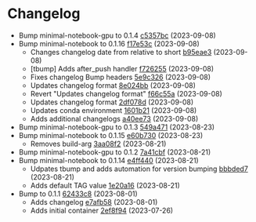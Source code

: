 # Changelog
- Bump minimal-notebook-gpu to 0.1.4 [c5357bc](https://github.com/esgf-nimbus/nimbus/commit/c5357bc) (2023-09-08)
- Bump minimal-notebook to 0.1.16 [f17e53c](https://github.com/esgf-nimbus/nimbus/commit/f17e53c) (2023-09-08)
  - Changes changelog date from relative to short [b95eae3](https://github.com/esgf-nimbus/nimbus/commit/b95eae3) (2023-09-08)
  - [tbump] Adds after_push handler [f726255](https://github.com/esgf-nimbus/nimbus/commit/f726255) (2023-09-08)
  - Fixes changelog Bump headers [5e9c326](https://github.com/esgf-nimbus/nimbus/commit/5e9c326) (2023-09-08)
  - Updates changelog format [8e024bb](https://github.com/esgf-nimbus/nimbus/commit/8e024bb) (2023-09-08)
  - Revert "Updates changelog format" [f66c55a](https://github.com/esgf-nimbus/nimbus/commit/f66c55a) (2023-09-08)
  - Updates changelog format [2df078d](https://github.com/esgf-nimbus/nimbus/commit/2df078d) (2023-09-08)
  - Updates conda environment [1601b21](https://github.com/esgf-nimbus/nimbus/commit/1601b21) (2023-09-08)
  - Adds additional changelogs [a40ee73](https://github.com/esgf-nimbus/nimbus/commit/a40ee73) (2023-09-08)
- Bump minimal-notebook-gpu to 0.1.3 [549a471](https://github.com/esgf-nimbus/nimbus/commit/549a471) (2023-08-23)
- Bump minimal-notebook to 0.1.15 [e60b730](https://github.com/esgf-nimbus/nimbus/commit/e60b730) (2023-08-23)
  - Removes build-arg [3aa08f2](https://github.com/esgf-nimbus/nimbus/commit/3aa08f2) (2023-08-21)
- Bump minimal-notebook-gpu to 0.1.2 [7a41cbf](https://github.com/esgf-nimbus/nimbus/commit/7a41cbf) (2023-08-21)
- Bump minimal-notebook to 0.1.14 [e4ff440](https://github.com/esgf-nimbus/nimbus/commit/e4ff440) (2023-08-21)
  - Udpates tbump and adds automation for version bumping [bbbded7](https://github.com/esgf-nimbus/nimbus/commit/bbbded7) (2023-08-21)
  - Adds default TAG value [1e20a16](https://github.com/esgf-nimbus/nimbus/commit/1e20a16) (2023-08-21)
- Bump to 0.1.1 [62433c8](https://github.com/esgf-nimbus/nimbus/commit/62433c8) (2023-08-01)
  - Adds changelog [e7afb58](https://github.com/esgf-nimbus/nimbus/commit/e7afb58) (2023-08-01)
  - Adds initial container [2ef8f94](https://github.com/esgf-nimbus/nimbus/commit/2ef8f94) (2023-07-26)

